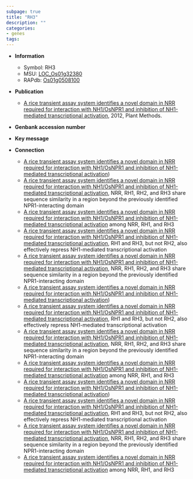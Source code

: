 ```yaml
---
subpage: true
title: "RH3"
description: ""
categories:
- genes
tags: 
---
```


* **Information**  
    + Symbol: RH3  
    + MSU: [LOC_Os01g32380](http://rice.plantbiology.msu.edu/cgi-bin/ORF_infopage.cgi?orf=LOC_Os01g32380)  
    + RAPdb: [Os01g0508100](http://rapdb.dna.affrc.go.jp/viewer/gbrowse_details/irgsp1?name=Os01g0508100)  

* **Publication**  
    + [A rice transient assay system identifies a novel domain in NRR required for interaction with NH1/OsNPR1 and inhibition of NH1-mediated transcriptional activation](http://www.ncbi.nlm.nih.gov/pubmed?term=A+rice+transient+assay+system+identifies+a+novel+domain+in+NRR+required+for+interaction+with+NH1/OsNPR1+and+inhibition+of+NH1-mediated+transcriptional+activation%5BTitle%5D), 2012, Plant Methods.

* **Genbank accession number**  

* **Key message**  

* **Connection**  
    + [A rice transient assay system identifies a novel domain in NRR required for interaction with NH1/OsNPR1 and inhibition of NH1-mediated transcriptional activation](RH1,+RH2,+and+RH3))
    + [A rice transient assay system identifies a novel domain in NRR required for interaction with NH1/OsNPR1 and inhibition of NH1-mediated transcriptional activation](http://www.ncbi.nlm.nih.gov/pubmed?term=A+rice+transient+assay+system+identifies+a+novel+domain+in+NRR+required+for+interaction+with+NH1/OsNPR1+and+inhibition+of+NH1-mediated+transcriptional+activation%5BTitle%5D), NRR, RH1, RH2, and RH3 share sequence similarity in a region beyond the previously identified NPR1-interacting domain
    + [A rice transient assay system identifies a novel domain in NRR required for interaction with NH1/OsNPR1 and inhibition of NH1-mediated transcriptional activation](amino+acids+ED) among NRR, RH1, and RH3
    + [A rice transient assay system identifies a novel domain in NRR required for interaction with NH1/OsNPR1 and inhibition of NH1-mediated transcriptional activation](http://www.ncbi.nlm.nih.gov/pubmed?term=A+rice+transient+assay+system+identifies+a+novel+domain+in+NRR+required+for+interaction+with+NH1/OsNPR1+and+inhibition+of+NH1-mediated+transcriptional+activation%5BTitle%5D), RH1 and RH3, but not RH2, also effectively repress NH1-mediated transcriptional activation
    + [A rice transient assay system identifies a novel domain in NRR required for interaction with NH1/OsNPR1 and inhibition of NH1-mediated transcriptional activation](http://www.ncbi.nlm.nih.gov/pubmed?term=A+rice+transient+assay+system+identifies+a+novel+domain+in+NRR+required+for+interaction+with+NH1/OsNPR1+and+inhibition+of+NH1-mediated+transcriptional+activation%5BTitle%5D), NRR, RH1, RH2, and RH3 share sequence similarity in a region beyond the previously identified NPR1-interacting domain
    + [A rice transient assay system identifies a novel domain in NRR required for interaction with NH1/OsNPR1 and inhibition of NH1-mediated transcriptional activation](RH1,+RH2,+and+RH3))
    + [A rice transient assay system identifies a novel domain in NRR required for interaction with NH1/OsNPR1 and inhibition of NH1-mediated transcriptional activation](http://www.ncbi.nlm.nih.gov/pubmed?term=A+rice+transient+assay+system+identifies+a+novel+domain+in+NRR+required+for+interaction+with+NH1/OsNPR1+and+inhibition+of+NH1-mediated+transcriptional+activation%5BTitle%5D), RH1 and RH3, but not RH2, also effectively repress NH1-mediated transcriptional activation
    + [A rice transient assay system identifies a novel domain in NRR required for interaction with NH1/OsNPR1 and inhibition of NH1-mediated transcriptional activation](http://www.ncbi.nlm.nih.gov/pubmed?term=A+rice+transient+assay+system+identifies+a+novel+domain+in+NRR+required+for+interaction+with+NH1/OsNPR1+and+inhibition+of+NH1-mediated+transcriptional+activation%5BTitle%5D), NRR, RH1, RH2, and RH3 share sequence similarity in a region beyond the previously identified NPR1-interacting domain
    + [A rice transient assay system identifies a novel domain in NRR required for interaction with NH1/OsNPR1 and inhibition of NH1-mediated transcriptional activation](amino+acids+ED) among NRR, RH1, and RH3
    + [A rice transient assay system identifies a novel domain in NRR required for interaction with NH1/OsNPR1 and inhibition of NH1-mediated transcriptional activation](RH1,+RH2,+and+RH3))
    + [A rice transient assay system identifies a novel domain in NRR required for interaction with NH1/OsNPR1 and inhibition of NH1-mediated transcriptional activation](http://www.ncbi.nlm.nih.gov/pubmed?term=A+rice+transient+assay+system+identifies+a+novel+domain+in+NRR+required+for+interaction+with+NH1/OsNPR1+and+inhibition+of+NH1-mediated+transcriptional+activation%5BTitle%5D), RH1 and RH3, but not RH2, also effectively repress NH1-mediated transcriptional activation
    + [A rice transient assay system identifies a novel domain in NRR required for interaction with NH1/OsNPR1 and inhibition of NH1-mediated transcriptional activation](http://www.ncbi.nlm.nih.gov/pubmed?term=A+rice+transient+assay+system+identifies+a+novel+domain+in+NRR+required+for+interaction+with+NH1/OsNPR1+and+inhibition+of+NH1-mediated+transcriptional+activation%5BTitle%5D), NRR, RH1, RH2, and RH3 share sequence similarity in a region beyond the previously identified NPR1-interacting domain
    + [A rice transient assay system identifies a novel domain in NRR required for interaction with NH1/OsNPR1 and inhibition of NH1-mediated transcriptional activation](amino+acids+ED) among NRR, RH1, and RH3



